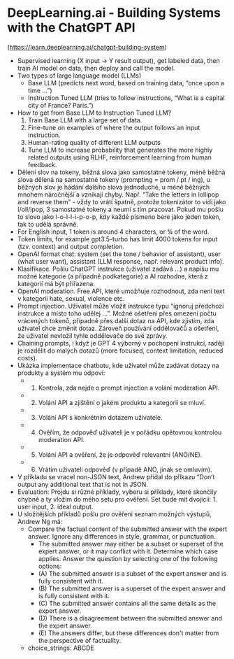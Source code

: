 # DeepLearning.ai - Building Systems with the ChatGPT API
(https://learn.deeplearning.ai/chatgpt-building-system)

- Supervised learning (X input -> Y result output), get labeled data, then train AI model on data, then deploy and call the model.
- Two types of large language model (LLMs)
  - Base LLM (predicts next word, based on training data, “once upon a time …”)
  - Instruction Tuned LLM (tries to follow instructions, “What is a capital city of France? Paris.”)
- How to get from Base LLM to Instruction Tuned LLM?
  1. Train Base LLM with a large set of data.
  2. Fine-tune on examples of where the output follows an input instruction.
  3. Human-rating quality of different LLM outputs
  4. Tune LLM to increase probability that generates the more highly related outputs using RLHF, reinforcement learning from human feedback.
- Dělení slov na tokeny, běžná slova jako samostatné tokeny, méně běžná slova dělená na samostatné tokeny (prompting = prom / pt / ing), u běžných slov je hádání dalšího slova jednoduché, u méně běžných mnohem náročnější a vznikají chyby. Např. “Take the letters in lollipop and reverse them” - vždy to vrátí špatně, protože tokenizátor to vidí jako l/oll/ipop, 3 samostatné tokeny a neumí s tím pracovat. Pokud mu pošlu to slovo jako l-o-l-l-i-p-o-p, kdy každé písmeno bere jako jeden token, tak to udělá správně.
- For English input, 1 token is around 4 characters, or ¾ of the word.
- Token limits, for example gpt3.5-turbo has limit 4000 tokens for input (tzv. context) and output completion.
- OpenAI format chat: system (set the tone / behavior of assistant), user (what user want), assistant (LLM response, např. relevant product info).
- Klasifikace. Pošlu ChatGPT instrukce (uživatel zadává …) a napíšu mu možné kategorie (a případně podkategorie) a AI rozhodne, která z kategorií má být přiřazena.
- OpenAI moderation. Free API, které umožňuje rozhodnout, zda není text v kategorii hate, sexual, violence etc.
- Prompt injection. Uživatel může vložit instrukce typu “ignoruj předchozí instrukce a místo toho udělej …”. Možné ošetření přes omezení počtu vrácených tokenů, případně přes další dotaz na API, kde zjistím, zda uživatel chce změnit dotaz. Zároveň používání oddělovačů a ošetření, že uživatel nevložil tyhle oddělovače do své zprávy.
- Chaining prompts, i když je GPT 4 výborný v pochopení instrukcí, raději je rozdělit do malých dotazů (more focused, context limitation, reduced costs).
- Ukázka implementace chatbotu, kde uživatel může zadávat dotazy na produkty a systém mu odpoví:
  - 1) Kontrola, zda nejde o prompt injection a volání moderation API.
  - 2) Volání API a zjištění o jakém produktu a kategorii se mluví.
  - 3) Volání API s konkrétním dotazem uživatele.
  - 4) Ověřím, že odpověď uživateli je v pořádku opětovnou kontrolou moderation API.
  - 5) Volání API a ověření, že je odpověď relevantní (ANO/NE).
  - 6) Vrátím uživateli odpověď (v případě ANO, jinak se omluvím).
- V příkladu se vracel non-JSON text, Andrew přidal do příkazu “Don’t output any additional text that is not in JSON.
- Evaluation: Projdu si různé příklady, vyberu si příklady, které skončily chybně a ty vložím do mého setu pro ověření. Set bude mít dvojicií: 1. user input, 2. ideal output.
- U složitějších příkladů pošlu pro ověření seznam možných výstupů, Andrew Ng má:
  - Compare the factual content of the submitted answer with the expert answer. Ignore any differences in style, grammar, or punctuation.
    - The submitted answer may either be a subset or superset of the expert answer, or it may conflict with it. Determine which case applies. Answer the question by selecting one of the following options:
    - (A) The submitted answer is a subset of the expert answer and is fully consistent with it.
    - (B) The submitted answer is a superset of the expert answer and is fully consistent with it.
    - (C) The submitted answer contains all the same details as the expert answer.
    - (D) There is a disagreement between the submitted answer and the expert answer.
    - (E) The answers differ, but these differences don't matter from the perspective of factuality.
  - choice_strings: ABCDE
